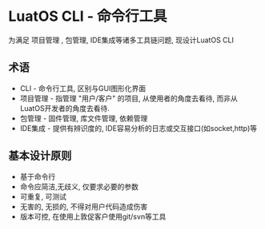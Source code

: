 # LuatOS CLI - 命令行工具

为满足 项目管理 , 包管理, IDE集成等诸多工具链问题, 现设计LuatOS CLI

## 术语

* CLI - 命令行工具, 区别与GUI图形化界面
* 项目管理 - 指管理 "用户/客户" 的项目, 从使用者的角度去看待, 而非从LuatOS开发者的角度去看待.
* 包管理 - 固件管理, 库文件管理, 依赖管理
* IDE集成 - 提供有辨识度的, IDE容易分析的日志或交互接口(如socket,http)等

## 基本设计原则

* 基于命令行
* 命令应简洁,无歧义, 仅要求必要的参数
* 可重复, 可测试
* 无害的, 无损的, 不得对用户代码造成伤害
* 版本可控, 在使用上敦促客户使用git/svn等工具


